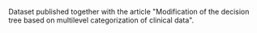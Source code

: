 Dataset published together with the article "Modification of the decision tree based on multilevel categorization of clinical data".
